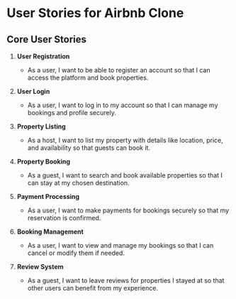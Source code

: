 # User Stories for Airbnb Clone

## Core User Stories

1. **User Registration**
   - As a user, I want to be able to register an account so that I can access the platform and book properties.

2. **User Login**
   - As a user, I want to log in to my account so that I can manage my bookings and profile securely.

3. **Property Listing**
   - As a host, I want to list my property with details like location, price, and availability so that guests can book it.

4. **Property Booking**
   - As a guest, I want to search and book available properties so that I can stay at my chosen destination.

5. **Payment Processing**
   - As a user, I want to make payments for bookings securely so that my reservation is confirmed.

6. **Booking Management**
   - As a user, I want to view and manage my bookings so that I can cancel or modify them if needed.

7. **Review System**
   - As a guest, I want to leave reviews for properties I stayed at so that other users can benefit from my experience.


